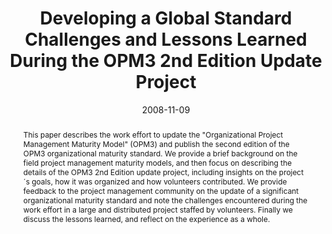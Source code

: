 ---
abstract: This paper describes the work effort to update the "Organizational Project
  Management Maturity Model" (OPM3) and publish the second edition of the OPM3 organizational
  maturity standard. We provide a brief background on the field project management
  maturity models, and then focus on describing the details of the OPM3 2nd Edition
  update project, including insights on the project´s goals, how it was organized
  and how volunteers contributed. We provide feedback to the project management community
  on the update of a significant organizational maturity standard and note the challenges
  encountered during the work effort in a large and distributed project staffed by
  volunteers. Finally we discuss the lessons learned, and reflect on the experience
  as a whole.
authors:
- Martin Pazderka
- Thomas Grechenig
date: '2008-11-09'
featured: false
links:
- name: Publik
  url: https://publik.tuwien.ac.at/showentry.php?ID=171830&lang=2
publication_types:
- '1'
publishDate: '2008-11-09'
specifics: 'Vortrag: 22nd IPMA World Congress, Rome, Italy; 09.11.2008 - 11.11.2008;
  in: "Proceedings of the 22nd IPMA World Congress", IPMA, (2008).'
title: Developing a Global Standard Challenges and Lessons Learned During the OPM3
  2nd Edition Update Project
url_pdf: ''
---